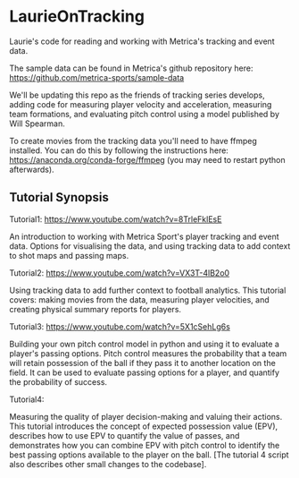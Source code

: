 # LaurieOnTracking
Laurie's code for reading and working with Metrica's tracking and event data.

The sample data can be found in Metrica's github repository here: https://github.com/metrica-sports/sample-data

We'll be updating this repo as the friends of tracking series develops, adding code for measuring player velocity and acceleration, measuring team formations, and evaluating pitch control using a model published by Will Spearman. 

To create movies from the tracking data you'll need to have ffmpeg installed. You can do this by following the instructions here: https://anaconda.org/conda-forge/ffmpeg (you may need to restart python afterwards).


Tutorial Synopsis
-----------------

Tutorial1: https://www.youtube.com/watch?v=8TrleFklEsE

An introduction to working with Metrica Sport's player tracking and event data. Options for visualising the data, and using tracking data to add context to shot maps and passing maps.

Tutorial2: https://www.youtube.com/watch?v=VX3T-4lB2o0

Using tracking data to add further context to football analytics. This tutorial covers: making movies from the data, measuring player velocities, and creating physical summary reports for players.


Tutorial3: https://www.youtube.com/watch?v=5X1cSehLg6s

Building your own pitch control model in python and using it to evaluate a player's passing options. Pitch control measures the probability that a team will retain possession of the ball if they pass it to another location on the field. It can be used to evaluate passing options for a player, and quantify the probability of success.

Tutorial4: 

Measuring the quality of player decision-making and valuing their actions. This tutorial introduces the concept of expected possession value (EPV), describes how to use EPV to quantify the value of passes, and demonstrates how you can combine EPV with pitch control to identify the best passing options available to the player on the ball. [The tutorial 4 script also describes other small changes to the codebase].